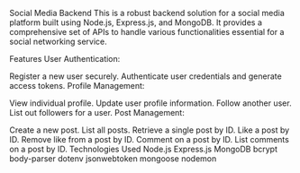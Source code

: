 Social Media Backend
This is a robust backend solution for a social media platform built using Node.js, Express.js, and MongoDB. It provides a comprehensive set of APIs to handle various functionalities essential for a social networking service.

Features
User Authentication:

Register a new user securely.
Authenticate user credentials and generate access tokens.
Profile Management:

View individual profile.
Update user profile information.
Follow another user.
List out followers for a user.
Post Management:

Create a new post.
List all posts.
Retrieve a single post by ID.
Like a post by ID.
Remove like from a post by ID.
Comment on a post by ID.
List comments on a post by ID.
Technologies Used
Node.js
Express.js
MongoDB
bcrypt
body-parser
dotenv
jsonwebtoken
mongoose
nodemon
